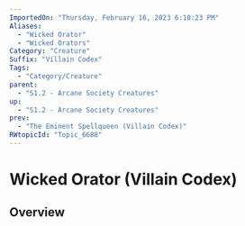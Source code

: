 ```yaml
---
ImportedOn: "Thursday, February 16, 2023 6:10:23 PM"
Aliases:
  - "Wicked Orator"
  - "Wicked Orators"
Category: "Creature"
Suffix: "Villain Codex"
Tags:
  - "Category/Creature"
parent:
  - "S1.2 - Arcane Society Creatures"
up:
  - "S1.2 - Arcane Society Creatures"
prev:
  - "The Eminent Spellqueen (Villain Codex)"
RWtopicId: "Topic_6688"
---
```

# Wicked Orator (Villain Codex)
## Overview
